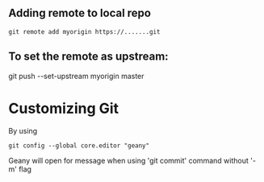 ## Adding remote to local repo

`git remote add myorigin https://.......git`

## To set the remote as upstream:

git push --set-upstream myorigin master

# Customizing Git
By using 

`git config --global core.editor "geany"`

Geany will open for message when using 'git commit' command without '-m' flag



